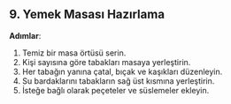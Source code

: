 ## 9. Yemek Masası Hazırlama

**Adımlar**:
1. Temiz bir masa örtüsü serin.
2. Kişi sayısına göre tabakları masaya yerleştirin.
3. Her tabağın yanına çatal, bıçak ve kaşıkları düzenleyin.
4. Su bardaklarını tabakların sağ üst kısmına yerleştirin.
5. İsteğe bağlı olarak peçeteler ve süslemeler ekleyin.


